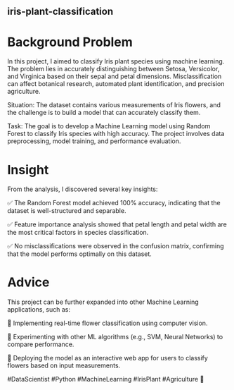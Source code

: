 ## iris-plant-classification
# Background Problem
In this project, I aimed to classify Iris plant species using machine learning. The problem lies in accurately distinguishing between Setosa, Versicolor, and Virginica based on their sepal and petal dimensions. Misclassification can affect botanical research, automated plant identification, and precision agriculture.

Situation: The dataset contains various measurements of Iris flowers, and the challenge is to build a model that can accurately classify them.

Task: The goal is to develop a Machine Learning model using Random Forest to classify Iris species with high accuracy. The project involves data preprocessing, model training, and performance evaluation.

# Insight
From the analysis, I discovered several key insights:

✅ The Random Forest model achieved 100% accuracy, indicating that the dataset is well-structured and separable.

✅ Feature importance analysis showed that petal length and petal width are the most critical factors in species classification.

✅ No misclassifications were observed in the confusion matrix, confirming that the model performs optimally on this dataset.

# Advice
This project can be further expanded into other Machine Learning applications, such as:

🔹 Implementing real-time flower classification using computer vision.

🔹 Experimenting with other ML algorithms (e.g., SVM, Neural Networks) to compare performance.

🔹 Deploying the model as an interactive web app for users to classify flowers based on input measurements.

#DataScientist #Python #MachineLearning #IrisPlant #Agriculture 🚀
